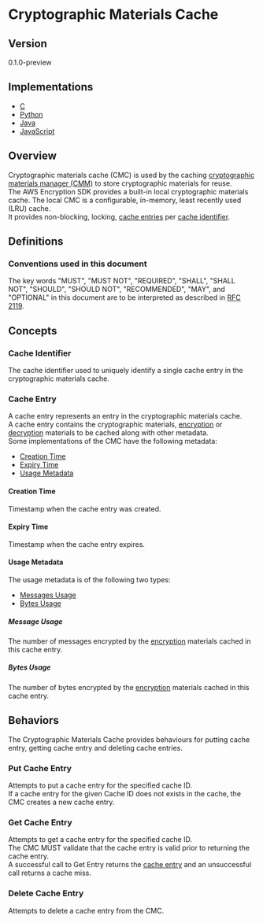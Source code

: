 # Cryptographic Materials Cache

## Version

0.1.0-preview

## Implementations

- [C](https://github.com/aws/aws-encryption-sdk-c/blob/master/include/aws/cryptosdk/cache.h)
- [Python](https://github.com/aws/aws-encryption-sdk-python/blob/master/src/aws_encryption_sdk/caches/base.py)
- [Java](https://github.com/aws/aws-encryption-sdk-java/blob/master/src/main/java/com/amazonaws/encryptionsdk/caching/CryptoMaterialsCache.java)
- [JavaScript](https://github.com/awslabs/aws-encryption-sdk-javascript/blob/master/modules/cache-material/src/cryptographic_materials_cache.ts)

## Overview

Cryptographic materials cache (CMC) is used by the caching [cryptographic materials manager (CMM)](#caching-cmm.md) 
to store cryptographic materials for reuse.  
The AWS Encryption SDK provides a built-in local cryptographic materials cache. 
The local CMC is a configurable, in-memory, least recently used (LRU) cache.  
It provides non-blocking, locking, [cache entries](#cmc-interface.md#cache-entry) per [cache identifier](#cmc-interface.md#cache-id).  

## Definitions

### Conventions used in this document

The key words "MUST", "MUST NOT", "REQUIRED", "SHALL", "SHALL NOT", "SHOULD", "SHOULD NOT", "RECOMMENDED", "MAY", and "OPTIONAL"
in this document are to be interpreted as described in [RFC 2119](https://tools.ietf.org/html/rfc2119).

## Concepts 

### Cache Identifier

The cache identifier used to uniquely identify a single cache entry in the cryptographic materials cache.

### Cache Entry 

A cache entry represents an entry in the cryptographic materials cache.  
A cache entry contains the cryptographic materials, [encryption](#structures.md#encryption-materials) or [decryption](#structures.md#decryption-materials) 
materials to be cached along with other metadata.  
Some implementations of the CMC have the following metadata: 

- [Creation Time](#creation-time)
- [Expiry Time](#expiry-time)
- [Usage Metadata](#usage-metadata)

#### Creation Time 

Timestamp when the cache entry was created.  

#### Expiry Time 

Timestamp when the cache entry expires.  

#### Usage Metadata 

The usage metadata is of the following two types:

- [Messages Usage](#message-usage)
- [Bytes Usage](#bytes-usage)

##### Message Usage 

The number of messages encrypted by the [encryption](#data-strucutres.md#encryption-materials) materials cached in this cache entry.  

##### Bytes Usage

The number of bytes encrypted by the [encryption](#data-strucutres.md#encryption-materials) materials cached in this cache entry.   

## Behaviors

The Cryptographic Materials Cache provides behaviours for putting cache entry, getting cache entry and deleting cache entries. 

### Put Cache Entry 

Attempts to put a cache entry for the specified cache ID.  
If a cache entry for the given Cache ID does not exists in the cache, the CMC creates a new cache entry.  

### Get Cache Entry 

Attempts to get a cache entry for the specified cache ID.  
The CMC MUST validate that the cache entry is valid prior to returning the cache entry.   
A successful call to Get Entry returns the [cache entry](#cache-entry) and an unsuccessful call returns a cache miss.  

### Delete Cache Entry 

Attempts to delete a cache entry from the CMC.  
